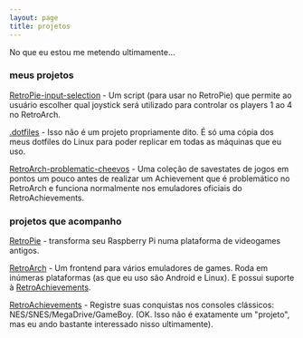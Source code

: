 ```yaml
---
layout: page
title: projetos
---
```


No que eu estou me metendo ultimamente...

### meus projetos

[RetroPie-input-selection](https://github.com/meleu/RetroPie-input-selection) -
Um script (para usar no RetroPie) que permite ao usuário escolher qual
joystick será utilizado para controlar os players 1 ao 4 no RetroArch.

[.dotfiles](https://github.com/meleu/.dotfiles) - Isso não é um projeto
propriamente dito. É só uma cópia dos meus dotfiles do Linux para poder
replicar em todas as máquinas que eu uso.

[RetroArch-problematic-cheevos](https://github.com/meleu/RetroArch-problematic-cheevos) - Uma
coleção de savestates de jogos em pontos um pouco antes de realizar
um Achievement que é problemático no RetroArch e funciona normalmente nos
emuladores oficiais do RetroAchievements.

### projetos que acompanho
[RetroPie](http://retropie.org.uk/) - transforma seu Raspberry Pi numa
plataforma de videogames antigos.

[RetroArch](https://github.com/libretro/RetroArch) - Um frontend para vários
emuladores de games. Roda em inúmeras plataformas (as que eu uso são Android
e Linux). E possui suporte à [RetroAchievements](http://retroachievements.org).

[RetroAchievements](http://retroachievements.org) - Registre suas conquistas nos consoles clássicos:
NES/SNES/MegaDrive/GameBoy. (OK. Isso não é exatamente um "projeto", mas eu ando bastante interessado nisso ultimamente).

